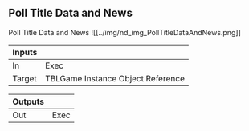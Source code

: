 ## Poll Title Data and News
Poll Title Data and News
![[../img/nd_img_PollTitleDataAndNews.png]]

|Inputs||
|--|--|
| In | Exec |
| Target | TBLGame Instance Object Reference |

|Outputs||
|--|--|
| Out | Exec |
